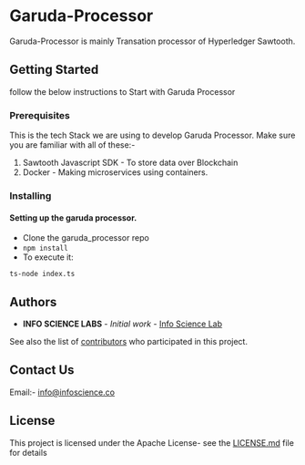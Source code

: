 # Garuda-Processor
Garuda-Processor is mainly Transation processor of Hyperledger Sawtooth.

## Getting Started

follow the below instructions to Start with Garuda Processor

### Prerequisites
This is the tech Stack we are using to develop Garuda Processor. Make sure you are familiar with all of these:-
1. Sawtooth Javascript SDK - To store data over Blockchain
2. Docker - Making microservices using containers.




### Installing
#### Setting up the garuda processor.
* Clone the garuda_processor repo
* ``` npm install ```
* To execute it: 
```
ts-node index.ts

```


## Authors

* **INFO SCIENCE LABS** - *Initial work* - [Info Science Lab](https://github.com/Infosciencelabsdev)

See also the list of [contributors](https://github.com/Infosciencelabsdev/Garuda/graphs/contributors) who participated in this project.

## Contact Us
  Email:- info@infoscience.co
## License
This project is licensed under the Apache License- see the [LICENSE.md](https://github.com/Infosciencelabsdev/Garuda/blob/master/LICENSE.md) file for details


